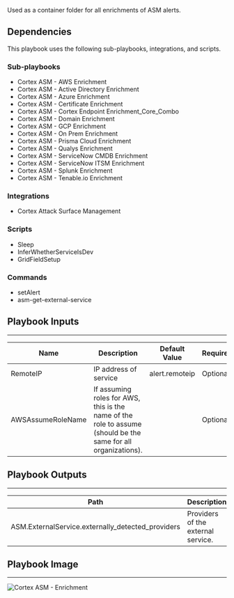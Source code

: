 Used as a container folder for all enrichments of ASM alerts.

## Dependencies

This playbook uses the following sub-playbooks, integrations, and scripts.

### Sub-playbooks

* Cortex ASM - AWS Enrichment
* Cortex ASM - Active Directory Enrichment
* Cortex ASM - Azure Enrichment
* Cortex ASM - Certificate Enrichment
* Cortex ASM - Cortex Endpoint Enrichment_Core_Combo
* Cortex ASM - Domain Enrichment
* Cortex ASM - GCP Enrichment
* Cortex ASM - On Prem Enrichment
* Cortex ASM - Prisma Cloud Enrichment
* Cortex ASM - Qualys Enrichment
* Cortex ASM - ServiceNow CMDB Enrichment
* Cortex ASM - ServiceNow ITSM Enrichment
* Cortex ASM - Splunk Enrichment
* Cortex ASM - Tenable.io Enrichment

### Integrations

* Cortex Attack Surface Management

### Scripts

* Sleep
* InferWhetherServiceIsDev
* GridFieldSetup

### Commands

* setAlert
* asm-get-external-service

## Playbook Inputs

---

| **Name** | **Description** | **Default Value** | **Required** |
| --- | --- | --- | --- |
| RemoteIP | IP address of service | alert.remoteip | Optional |
| AWSAssumeRoleName | If assuming roles for AWS, this is the name of the role to assume \(should be the same for all organizations\). |  | Optional |

## Playbook Outputs

---

| **Path** | **Description** | **Type** |
| --- | --- | --- |
| ASM.ExternalService.externally_detected_providers | Providers of the external service. | unknown |

## Playbook Image

---

![Cortex ASM - Enrichment](../doc_files/Cortex_ASM_-_Enrichment.png)

